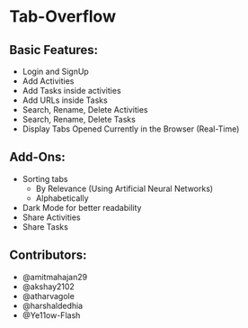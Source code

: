 # Tab-Overflow


## Basic Features:   
- Login and SignUp   
- Add Activities   
- Add Tasks inside activities   
- Add URLs inside Tasks  
- Search, Rename, Delete Activities  
- Search, Rename, Delete Tasks 
- Display Tabs Opened Currently in the Browser (Real-Time) 



## Add-Ons:    
- Sorting tabs    
  - By Relevance (Using Artificial Neural Networks)    
  - Alphabetically
- Dark Mode for better readability   
- Share Activities 
- Share Tasks


## Contributors:   
- @amitmahajan29  
- @akshay2102    
- @atharvagole   
- @harshaldedhia   
- @Ye11ow-Flash    
